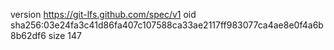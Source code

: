 version https://git-lfs.github.com/spec/v1
oid sha256:03e24fa3c41d86fa407c107588ca33ae2117ff983077ca4ae8e0f4a6b8b62df6
size 147

